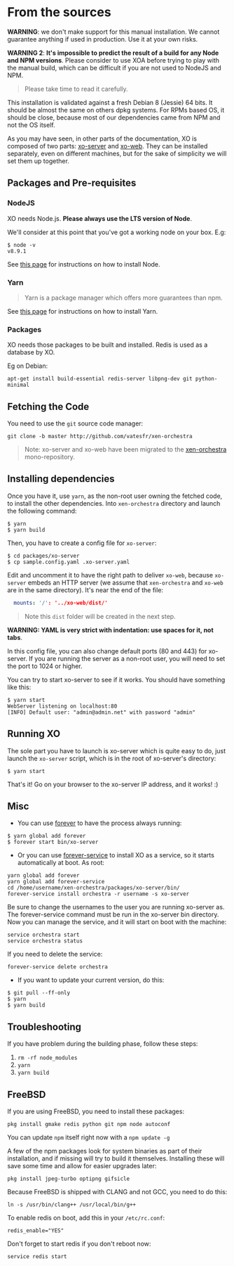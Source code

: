 # From the sources

**WARNING**: we don't make support for this manual installation. We cannot guarantee anything if used in production. Use it at your own risks.

**WARNING 2**: **It's impossible to predict the result of a build for any Node and NPM versions**. Please consider to use XOA before trying to play with the manual build, which can be difficult if you are not used to NodeJS and NPM.

> Please take time to read it carefully.

This installation is validated against a fresh Debian 8 (Jessie) 64 bits. It should be almost the same on others dpkg systems. For RPMs based OS, it should be close, because most of our dependencies came from NPM and not the OS itself.

As you may have seen, in other parts of the documentation, XO is composed of two parts: [xo-server](https://github.com/vatesfr/xen-orchestra/tree/master/packages/xo-server/) and [xo-web](https://github.com/vatesfr/xen-orchestra/tree/master/packages/xo-web/). They can be installed separately, even on different machines, but for the sake of simplicity we will set them up together.

## Packages and Pre-requisites

### NodeJS

XO needs Node.js. **Please always use the LTS version of Node**.

We'll consider at this point that you've got a working node on your box. E.g:

```
$ node -v
v8.9.1
```

See [this page](https://nodejs.org/en/download/package-manager/) for instructions on how to install Node.

### Yarn

> Yarn is a package manager which offers more guarantees than npm.

See [this page](https://yarnpkg.com/en/docs/install#linux-tab) for instructions on how to install Yarn.

### Packages

XO needs those packages to be built and installed. Redis is used as a database by XO.

Eg on Debian:

```
apt-get install build-essential redis-server libpng-dev git python-minimal
```

## Fetching the Code

You need to use the `git` source code manager:

```
git clone -b master http://github.com/vatesfr/xen-orchestra
```

> Note: xo-server and xo-web have been migrated to the
[xen-orchestra](https://github.com/vatesfr/xen-orchestra)
mono-repository.

## Installing dependencies

Once you have it, use `yarn`, as the non-root user owning the fetched code, to install the other dependencies. Into `xen-orchestra` directory and launch the following command:

```
$ yarn
$ yarn build
```

Then, you have to create a config file for `xo-server`:

```
$ cd packages/xo-server
$ cp sample.config.yaml .xo-server.yaml
```

Edit and uncomment it to have the right path to deliver `xo-web`, because `xo-server` embeds an HTTP server (we assume that `xen-orchestra` and `xo-web` are in the same directory). It's near the end of the file:

```yaml
  mounts: '/': '../xo-web/dist/'
```
> Note this `dist` folder will be created in the next step.

**WARNING: YAML is very strict with indentation: use spaces for it, not tabs**.

In this config file, you can also change default ports (80 and 443) for xo-server. If you are running the server as a non-root user, you will need to set the port to 1024 or higher.

You can try to start xo-server to see if it works. You should have something like this:

```
$ yarn start
WebServer listening on localhost:80
[INFO] Default user: "admin@admin.net" with password "admin"
```

## Running XO

The sole part you have to launch is xo-server which is quite easy to do, just launch the `xo-server` script, which is in the root of xo-server's directory:

```
$ yarn start
```
That's it! Go on your browser to the xo-server IP address, and it works! :)

## Misc

- You can use [forever](https://github.com/nodejitsu/forever) to have the process always running:

```
$ yarn global add forever
$ forever start bin/xo-server
```

- Or you can use  [forever-service](https://github.com/zapty/forever-service) to install XO as a service, so it starts automatically at boot. As root:

```
yarn global add forever
yarn global add forever-service
cd /home/username/xen-orchestra/packages/xo-server/bin/
forever-service install orchestra -r username -s xo-server
```

Be sure to change the usernames to the user you are running xo-server as. The forever-service command must be run in the xo-server bin directory. Now you can manage the service, and it will start on boot with the machine:

```
service orchestra start
service orchestra status
```

If you need to delete the service:

```
forever-service delete orchestra
```

- If you want to update your current version, do this:

```
$ git pull --ff-only
$ yarn
$ yarn build
```

## Troubleshooting

If you have problem during the building phase, follow these steps:

1. `rm -rf node_modules`
1. `yarn`
1. `yarn build`

## FreeBSD

If you are using FreeBSD, you need to install these packages:

```
pkg install gmake redis python git npm node autoconf
```

You can update `npm` itself right now with a `npm update -g`

A few of the npm packages look for system binaries as part of their installation, and if missing will try to build it themselves. Installing these will save some time and allow for easier upgrades later:

```
pkg install jpeg-turbo optipng gifsicle
```

Because FreeBSD is shipped with CLANG and not GCC, you need to do this:

```
ln -s /usr/bin/clang++ /usr/local/bin/g++
```

To enable redis on boot, add this in your `/etc/rc.conf`:

```
redis_enable="YES"
```

Don't forget to start redis if you don't reboot now:

```
service redis start
```
